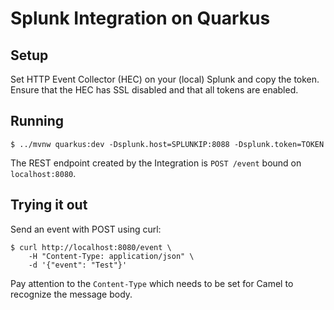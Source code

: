 # Splunk Integration on Quarkus

## Setup

Set HTTP Event Collector (HEC) on your (local) Splunk and copy the token.
Ensure that the HEC has SSL disabled and that all tokens are enabled.
## Running

```
$ ../mvnw quarkus:dev -Dsplunk.host=SPLUNKIP:8088 -Dsplunk.token=TOKEN
```

The REST endpoint created by the Integration is
`POST /event` bound on `localhost:8080`.

## Trying it out

Send an event with POST using curl:

```
$ curl http://localhost:8080/event \
    -H "Content-Type: application/json" \
    -d '{"event": "Test"}'
```

Pay attention to the `Content-Type` which needs to be set for Camel
to recognize the message body.
